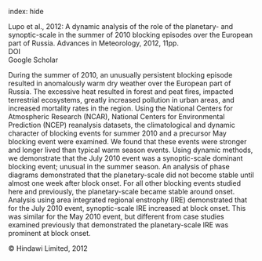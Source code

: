 index: hide

<div class="Citation">

  <div class="Citation-body">
    <div class="Citation-text">Lupo et al., 2012: A dynamic analysis of the role of the planetary- and synoptic-scale in the summer of 2010 blocking episodes over the European part of Russia. <span class="Article-journal">Advances in Meteorology, </span><span class="Article-volume">2012, </span>11pp.</div>
    <div class="Citation-links">
      <div class="CitationLink" data-href="https://doi.org/10.1155/2012/584257">
        <div class="CitationLink-icon CitationLink-Doi"></div>
        <div class="CitationLink-text">DOI</div>
      </div>
      <div class="CitationLink" data-href="https://scholar.google.com/scholar?q=10.1155/2012/584257">
        <div class="CitationLink-icon CitationLink-Scholar"></div>
        <div class="CitationLink-text">Google Scholar</div>
      </div>
    </div>
  </div>
</div>

During the summer of 2010, an unusually persistent blocking episode resulted in anomalously warm dry weather over the European part of Russia. The excessive heat resulted in forest and peat fires, impacted terrestrial ecosystems, greatly increased pollution in urban areas, and increased mortality rates in the region. Using the National Centers for Atmospheric Research (NCAR), National Centers for Environmental Prediction (NCEP) reanalysis datasets, the climatological and dynamic character of blocking events for summer 2010 and a precursor May blocking event were examined. We found that these events were stronger and longer lived than typical warm season events. Using dynamic methods, we demonstrate that the July 2010 event was a synoptic-scale dominant blocking event; unusual in the summer season. An analysis of phase diagrams demonstrated that the planetary-scale did not become stable until almost one week after block onset. For all other blocking events studied here and previously, the planetary-scale became stable around onset. Analysis using area integrated regional enstrophy (IRE) demonstrated that for the July 2010 event, synoptic-scale IRE increased at block onset. This was similar for the May 2010 event, but different from case studies examined previously that demonstrated the planetary-scale IRE was prominent at block onset.

<div class="Citation-copy">
&copy; Hindawi Limited, 2012
</div>